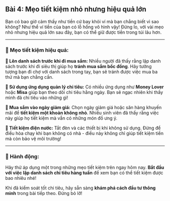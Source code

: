 ## Bài 4: Mẹo tiết kiệm nhỏ nhưng hiệu quả lớn

Bạn có bao giờ cảm thấy như tiền cứ bay khỏi ví mà bạn chẳng biết vì sao không? Như thể ví tiền của bạn có lỗ hổng vô hình vậy! Đừng lo, với vài mẹo nhỏ nhưng hiệu quả lớn sau đây, bạn có thể giữ được tiền trong túi lâu hơn.

---

### 📌 Mẹo tiết kiệm hiệu quả:

**🔹 Lên danh sách trước khi đi mua sắm:**
Nhiều người đã thấy rằng lập danh sách trước khi đi siêu thị giúp họ **tránh mua sắm bốc đồng**. Hãy tưởng tượng bạn đi chợ với danh sách trong tay, bạn sẽ tránh được việc mua ba thứ mà bạn chẳng cần.

**🔹 Sử dụng ứng dụng quản lý chi tiêu:**
Có nhiều ứng dụng như **Money Lover** hoặc **Misa** giúp bạn theo dõi chi tiêu hằng ngày. Bạn sẽ ngạc nhiên khi thấy mình đã chi tiêu vào những gì!

**🔹 Mua sắm vào ngày giảm giá:**
Chọn ngày giảm giá hoặc săn hàng khuyến mãi để **tiết kiệm một khoản không nhỏ**. Nhiều sinh viên đã thấy rằng việc này giúp họ tiết kiệm mà vẫn có những món đồ ưng ý.

**🔹 Tiết kiệm điện nước:**
Tắt đèn và các thiết bị khi không sử dụng. Đừng để điều hòa chạy khi bạn không có nhà - điều này không chỉ giúp tiết kiệm tiền mà còn bảo vệ môi trường!

---

### 🚀 Hành động:

Hãy thử áp dụng một trong những mẹo tiết kiệm trên ngay hôm nay. **Bắt đầu với việc lập danh sách chi tiêu hàng tuần** để xem bạn có thể tiết kiệm được bao nhiêu nhé!

Khi đã kiểm soát tốt chi tiêu, hãy sẵn sàng **khám phá cách đầu tư thông minh** trong bài tiếp theo. Đừng bỏ lỡ!